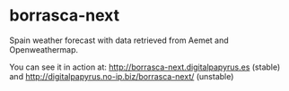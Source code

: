 borrasca-next
=============

Spain weather forecast with data retrieved from Aemet and Openweathermap.

You can see it in action at: http://borrasca-next.digitalpapyrus.es (stable) and http://digitalpapyrus.no-ip.biz/borrasca-next/ (unstable)
